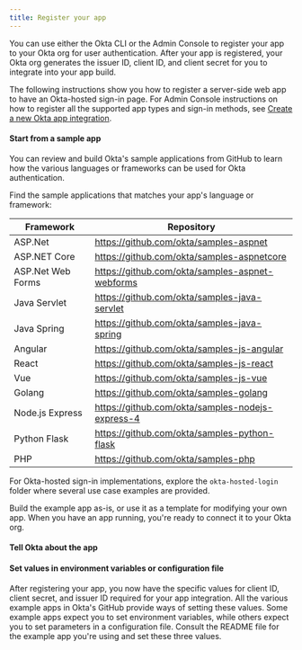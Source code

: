 ```yaml
---
title: Register your app
---
```


You can use either the Okta CLI or the Admin Console to register your app to your Okta org for user authentication. After your app is registered, your Okta org generates the issuer ID, client ID, and client secret for you to integrate into your app build.

The following instructions show you how to register a server-side web app to have an Okta-hosted sign-in page. For Admin Console instructions on how to register all the supported app types and sign-in methods, see [Create a new Okta app integration](https://help.okta.com/en/prod/Content/Topics/Apps/Apps_App_Integration_Wizard.htm).

#### Start from a sample app

You can review and build Okta's sample applications from GitHub to learn how the various languages or frameworks can be used for Okta authentication.

Find the sample applications that matches your app's language or framework:

| Framework         | Repository                                         |
|-------------------|----------------------------------------------------|
| ASP.Net           | <https://github.com/okta/samples-aspnet>           |
| ASP.NET Core      | <https://github.com/okta/samples-aspnetcore>       |
| ASP.Net Web Forms | <https://github.com/okta/samples-aspnet-webforms>  |
| Java Servlet      | <https://github.com/okta/samples-java-servlet>     |
| Java Spring       | <https://github.com/okta/samples-java-spring>      |
| Angular           | <https://github.com/okta/samples-js-angular>       |
| React             | <https://github.com/okta/samples-js-react>         |
| Vue               | <https://github.com/okta/samples-js-vue>           |
| Golang            | <https://github.com/okta/samples-golang>           |
| Node.js Express   | <https://github.com/okta/samples-nodejs-express-4> |
| Python Flask      | <https://github.com/okta/samples-python-flask>     |
| PHP               | <https://github.com/okta/samples-php>              |

For Okta-hosted sign-in implementations, explore the `okta-hosted-login` folder where several use case examples are provided.

Build the example app as-is, or use it as a template for modifying your own app. When you have an app running, you're ready to connect it to your Okta org.

#### Tell Okta about the app

<StackSelector snippet="register-app" />

<!--- 
#### Get values from Okta to set in the app

In the Admin Console, gather the following information from the **General** tab of your Application:

 - **Client ID**: This is the public identifier for the client, which is required for all OAuth flows.

 - **Client Secret**: This is the secret used by the client to exchange an authorization code for a token. This must be kept confidential.

Remaining in the Admin Console, go to **Security > API** and gather the following value found on the **Authorization Servers** tab:

 - **Issuer URI**: This is the URI of the authorization server that will perform authentication. All Developer Accounts have a "default" authorization server you can use.
 --->

#### Set values in environment variables or configuration file

After registering your app, you now have the specific values for client ID, client secret, and issuer ID required for your app integration. All the various example apps in Okta's GitHub provide ways of setting these values. Some example apps expect you to set environment variables, while others expect you to set parameters in a configuration file. Consult the README file for the example app you're using and set these three values.

<NextSectionLink/>
